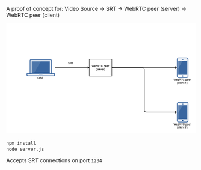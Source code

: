 A proof of concept for: Video Source -> SRT -> WebRTC peer (server) -> WebRTC peer (client)

![](srt2webrtc.png)

```
npm install
node server.js
```

Accepts SRT connections on port `1234`

